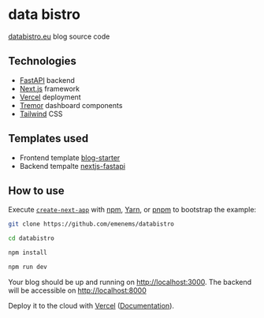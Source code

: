 # data bistro

[databistro.eu](www.databistro.eu) blog source code

## Technologies

* [FastAPI](https://fastapi.tiangolo.com) backend
* [Next.js](http://nextjs.org) framework
* [Vercel](http://vercel.com/templates) deployment
* [Tremor](https://www.tremor.so/docs/getting-started/installation) dashboard components
* [Tailwind](https://tailwindcss.com) CSS

## Templates used

* Frontend template [blog-starter](https://github.com/vercel/next.js/tree/canary/examples/blog-starter)
* Backend tempalte [nextjs-fastapi](https://github.com/digitros/nextjs-fastapi)

## How to use

Execute [`create-next-app`](https://github.com/vercel/next.js/tree/canary/packages/create-next-app) with [npm](https://docs.npmjs.com/cli/init), [Yarn](https://yarnpkg.com/lang/en/docs/cli/create/), or [pnpm](https://pnpm.io) to bootstrap the example:

```bash
git clone https://github.com/emenems/databistro

cd databistro

npm install

npm run dev
```

Your blog should be up and running on [http://localhost:3000](http://localhost:3000). The backend will be accessible on [http://localhost:8000](http://localhost:8000)

Deploy it to the cloud with [Vercel](https://vercel.com/new?utm_source=github&utm_medium=readme&utm_campaign=next-example) ([Documentation](https://nextjs.org/docs/deployment)).
